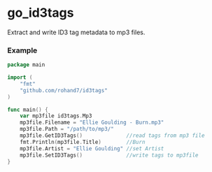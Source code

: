 # go_id3tags

Extract and write ID3 tag metadata to mp3 files.

### Example

``` go
package main

import (
	"fmt"
	"github.com/rohand7/id3tags"
)

func main() {
	var mp3file id3tags.Mp3
	mp3file.Filename = "Ellie Goulding - Burn.mp3"
	mp3file.Path = "/path/to/mp3/"
	mp3file.GetID3Tags()              //read tags from mp3 file
	fmt.Println(mp3file.Title)        //Burn
	mp3file.Artist = "Ellie Goulding" //set Artist
	mp3file.SetID3Tags()              //write tags to mp3file
}
```
